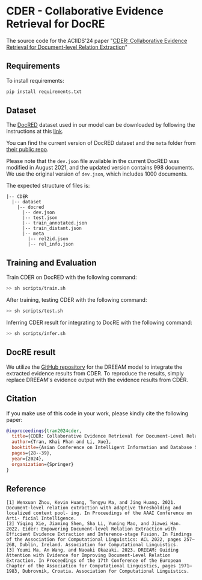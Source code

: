 # CDER - Collaborative Evidence Retrieval for DocRE
The source code for the ACIIDS'24 paper "[CDER: Collaborative Evidence Retrieval for Document-level Relation Extraction](https://doi.org/10.1007/978-981-97-4982-9_3)"
## Requirements
To install requirements:
```python
pip install requirements.txt
```
## Dataset
The [DocRED](https://www.aclweb.org/anthology/P19-1074/) dataset used in our model can be downloaded by following the instructions at this [link](https://drive.google.com/drive/folders/1owp7ZRbrMl_s1ljIh6AvnmniLJSliV6h?usp=sharing). 

You can find the current version of DocRED dataset and the `meta` folder from [their public repo](https://github.com/thunlp/DocRED).

Please note that the `dev.json` file available in the current DocRED was modified in August 2021, and the updated version contains 998 documents. We use the original version of `dev.json`, which includes 1000 documents.

The expected structure of files is:
```
|-- CDER
  |-- dataset
    |-- docred
      |-- dev.json
      |-- test.json
      |-- train_annotated.json
      |-- train_distant.json
      |-- meta
        |-- rel2id.json
        |-- rel_info.json
```
## Training and Evaluation
Train CDER on DocRED with the following command:
```bash
>> sh scripts/train.sh
```
After training, testing CDER with the following command:
```bash
>> sh scripts/test.sh
```
Inferring CDER result for integrating to DocRE with the following command:
```bash
>> sh scripts/infer.sh
```
## DocRE result
We utilize the [GitHub repository](https://github.com/youmima/dreeam) for the DREEAM model to integrate the extracted evidence results from CDER. To reproduce the results, simply replace DREEAM's evidence output with the evidence results from CDER.
## Citation
If you make use of this code in your work, please kindly cite the following paper:
```bibtex
@inproceedings{tran2024cder,
  title={CDER: Collaborative Evidence Retrieval for Document-Level Relation Extraction},
  author={Tran, Khai Phan and Li, Xue},
  booktitle={Asian Conference on Intelligent Information and Database Systems},
  pages={28--39},
  year={2024},
  organization={Springer}
}
```
## Reference
```
[1] Wenxuan Zhou, Kevin Huang, Tengyu Ma, and Jing Huang. 2021. Document-level relation extraction with adaptive thresholding and localized context pool- ing. In Proceedings of the AAAI Conference on Arti- ficial Intelligence.
[2] Yiqing Xie, Jiaming Shen, Sha Li, Yuning Mao, and Jiawei Han. 2022. Eider: Empowering Document-level Relation Extraction with Efficient Evidence Extraction and Inference-stage Fusion. In Findings of the Association for Computational Linguistics: ACL 2022, pages 257–268, Dublin, Ireland. Association for Computational Linguistics.
[3] Youmi Ma, An Wang, and Naoaki Okazaki. 2023. DREEAM: Guiding Attention with Evidence for Improving Document-Level Relation Extraction. In Proceedings of the 17th Conference of the European Chapter of the Association for Computational Linguistics, pages 1971–1983, Dubrovnik, Croatia. Association for Computational Linguistics.
```
